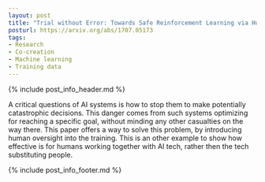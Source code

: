 ```yaml
---
layout: post
title: "Trial without Error: Towards Safe Reinforcement Learning via Human Intervention"
posturl: https://arxiv.org/abs/1707.05173
tags:
- Research
- Co-creation
- Machine learning
- Training data
---
```


{% include post_info_header.md %}

A critical questions of AI systems is how to stop them to make potentially catastrophic decisions. This danger comes from such systems optimizing for reaching a specific goal, without minding any other casualties on the way there. This paper offers a way to solve this problem, by introducing human oversight into the training. This is an other example to show how effective is for humans working together with AI tech, rather then the tech substituting people.

<!--more-->{% include post_info_footer.md %}

